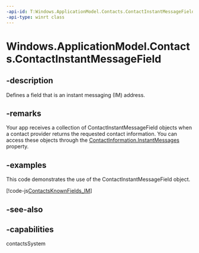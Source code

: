 ```yaml
---
-api-id: T:Windows.ApplicationModel.Contacts.ContactInstantMessageField
-api-type: winrt class
---
```


<!-- Class syntax.
public class ContactInstantMessageField : Windows.ApplicationModel.Contacts.IContactField, Windows.ApplicationModel.Contacts.IContactInstantMessageField
-->

# Windows.ApplicationModel.Contacts.ContactInstantMessageField

## -description
Defines a field that is an instant messaging (IM) address.

## -remarks
Your app receives a collection of ContactInstantMessageField objects when a contact provider returns the requested contact information. You can access these objects through the [ContactInformation.InstantMessages](contactinformation_instantmessages.md) property.

## -examples
This code demonstrates the use of the ContactInstantMessageField object.



[!code-js[ContactsKnownFields_IM](../windows.applicationmodel.contacts.provider/code/ContactsMain/javascript/js/contacts.js#SnippetContactsKnownFields_IM)]

## -see-also

## -capabilities
contactsSystem
